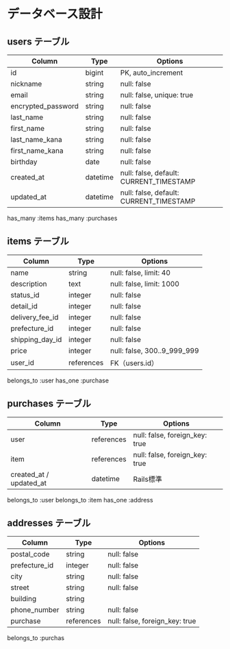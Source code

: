 # データベース設計

## users テーブル

| Column             | Type     | Options     |
| ------------------ | -------- | ----------- |
| id                 | bigint   | PK, auto_increment |
| nickname           | string   | null: false |
| email              | string   | null: false, unique: true |
| encrypted_password | string   | null: false |
| last_name          | string   | null: false |
| first_name         | string   | null: false |
| last_name_kana     | string   | null: false |
| first_name_kana    | string   | null: false |
| birthday           | date     | null: false |
| created_at         | datetime | null: false, default: CURRENT_TIMESTAMP |
| updated_at         | datetime | null: false, default: CURRENT_TIMESTAMP |

has_many :items
has_many :purchases

## items テーブル

| Column                  | Type       | Options     |
| ----------------------- | ---------- | ----------- |
| name                    | string     | null: false, limit: 40 |
| description             | text       | null: false, limit: 1000 |
| status_id               | integer    | null: false |
| detail_id               | integer    | null: false |
| delivery_fee_id         | integer    | null: false |
| prefecture_id           | integer    | null: false |
| shipping_day_id         | integer    | null: false |
| price                   | integer    | null: false, 300..9_999_999 |
| user_id                 | references | FK（users.id） |

belongs_to :user
has_one :purchase

## purchases テーブル

| Column                  | Type       | Options       |
| ----------------------- | ---------- | ------------- |
| user                    | references | null: false, foreign_key: true |
| item                    | references | null: false, foreign_key: true |
| created_at / updated_at | datetime   | Rails標準      |

belongs_to :user
belongs_to :item
has_one :address


## addresses テーブル

| Column        | Type       | Options     |
| ------------- | ---------- | ----------- |
| postal_code   | string     | null: false |
| prefecture_id | integer    | null: false |
| city          | string     | null: false |
| street        | string     | null: false |
| building      | string     |             |
| phone_number  | string     | null: false |
| purchase      | references | null: false, foreign_key: true |

belongs_to :purchas